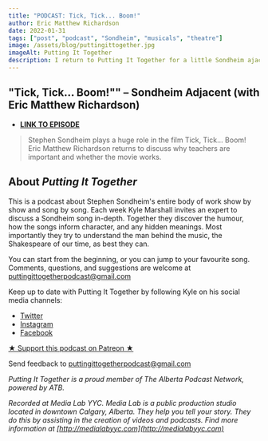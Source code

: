 ```yaml
---
title: "PODCAST: Tick, Tick... Boom!"
author: Eric Matthew Richardson
date: 2022-01-31
tags: ["post", "podcast", "Sondheim", "musicals", "theatre"]
image: /assets/blog/puttingittogether.jpg
imageAlt: Putting It Together
description: I return to Putting It Together for a little Sondheim ajacent discussion.
---
```


## "Tick, Tick... Boom!"" – Sondheim Adjacent (with Eric Matthew Richardson)


- **[LINK TO EPISODE](https://puttingittogether.transistor.fm/s13/8)**

>Stephen Sondheim plays a huge role in the film Tick, Tick... Boom! Eric Matthew Richardson returns to discuss why teachers are important and whether the movie works.

## About *Putting It Together*

This is a podcast about Stephen Sondheim's entire body of work show by show and song by song. Each week Kyle Marshall invites an expert to discuss a Sondheim song in-depth. Together they discover the humour, how the songs inform character, and any hidden meanings. Most importantly they try to understand the man behind the music, the Shakespeare of our time, as best they can.

You can start from the beginning, or you can jump to your favourite song. Comments, questions, and suggestions are welcome at puttingittogetherpodcast@gmail.com

Keep up to date with Putting It Together by following Kyle on his social media channels:

* [Twitter](https://twitter.com/thekylemarshall)
* [Instagram](https://www.instagram.com/thekylemarshall/)
* [Facebook](https://www.facebook.com/thekylemarshall/)

[★ Support this podcast on Patreon ★](https://www.patreon.com/puttingittogetherpodcast)

Send feedback to puttingittogetherpodcast@gmail.com

*Putting It Together is a proud member of The Alberta Podcast Network, powered by ATB.*

*Recorded at Media Lab YYC. Media Lab is a public production studio located in downtown Calgary, Alberta. They help you tell your story. They do this by assisting in the creation of videos and podcasts. Find more information at [http://medialabyyc.com](http://medialabyyc.com)*